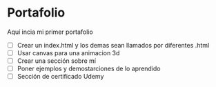 # Portafolio
Aquí incia mi primer portafolio

* [ ] Crear un index.html y los demas sean llamados por diferentes .html
* [ ] Usar canvas para una animacion 3d
* [ ] Crear una sección sobre mí
* [ ] Poner ejemplos y demostarciones de lo aprendido
* [ ] Sección de certificado Udemy
